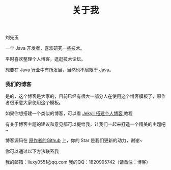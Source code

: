 ﻿---
layout: page
title: 关于我
---

刘先玉

一个 Java 开发者，喜欢研究一些技术。
<p>
平时喜欢整理个人博客，逛逛技术论坛。
<p>
想要在 Java 行业中有所发展，当然也不局限于 Java。

<p>

<h3> 我们的博客 </h3>  

<p>

是的，这个博客是大家的，目前已经有很大一部分人在使用这个博客模板了，原作者很乐意大家使用这个模板。

<p>

如果你想搭建一个类似的博客，可以看
<a href="/2016/10/jekyll_tutorials1/"> Jekyll 搭建个人博客 </a>
教程

<p>

有关于博客主题的建议和意见都可以提给我，让我们一起来打造一个精美的主题吧~

<p>

博客源码在 <a target="_blank" href='https://github.com/leopardpan/leopardpan.github.io/'>原作者的Github</a> 上，你的 Star 是我们更新的动力，谢谢~

<p><p>
你可以通过以下方法联系我
<p>
我的邮箱：liuxy0551@qq.com  
我的QQ：1820995742（请备注：博客）
<p>

<p>
